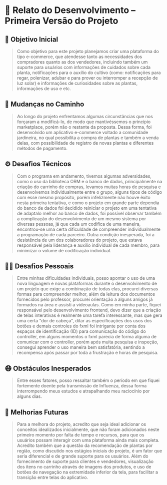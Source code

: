  # 🌿 Relato do Desenvolvimento – Primeira Versão do Projeto

## 🎯 Objetivo Inicial

> Como objetivo para este projeto planejamos criar uma plataforma do tipo e-commerce, que atendesse tanto as necessidades dos compradores quanto as dos vendedores, incluindo também um suporte para usuários com informações de cuidados sobre cada planta, notificações para o auxílio do cultivo (como: notificações para regar, polenizar, adubar e para prover ou interromper a recepção de luz solar) e informações de curiosidades sobre as plantas, informações de uso e etc.

## 🔄 Mudanças no Caminho

> Ao longo do projeto enfrentamos algumas circunstâncias que nos forçaram a modificá-lo, de modo que mantivéssemos o princípio marketplace, porém não o restante da proposta. Dessa forma, foi desenvolvido um aplicativo e-commerce voltado a comunidade jardineira, no qual possibilita a compra de plantas e também a venda delas, com possibilidade de registro de novas plantas e diferentes métodos de pagamento.

## ⚙️ Desafios Técnicos

> Com o programa em andamento, tivemos algumas adversidades, como o uso da biblioteca ORM e o banco de dados, principalmente na criação do carrinho de compras, levamos muitas horas de pesquisa e desenvolvemos individualmente entre o grupo, alguns tipos de código com esse mesmo propósito, porém infelizmente não houve êxito nesta primeira tentativa, e como o projeto em grande parte dependia do banco de dados foi decidido reiniciar o projeto em uma tentativa de adaptalo melhor ao banco de dados, foi possível observar também a complicação do desenvolvimento de um mesmo sistema por diversas pessoas, já que cada um codifica de uma maneira, encontrou-se uma certa dificuldade de compreender individualmente a programação de cada parceiro. Outra condição inesperada, foi a desistência de um dos colaboradores do projeto, que estava responsável pela liderança e auxílio individual de cada membro, para minimizar o volume de codificação individual.

## 👩‍💻 Desafios Pessoais

> Entre minhas dificuldades individuais, posso apontar o uso de uma nova linguagem e novas plataformas durante o desenvolvimento de um projeto que exige a combinação de todas elas, procurei diversas formas para compreender melhor, além da leitura dos documentos fornecidos pelo professor, procurei orientação a alguns amigos já formados na área e assisti a videoaulas. Como em minha parte, fiquei responsável pelo desenvolvimento frontend, devo dizer que a criação de telas interativas é realmente uma tarefa interessante, mas que gera uma certa "dor de cabeça", ditar as especificações dos usos dos botões e demais controles do fxml foi intrigante por conta dos espaços de identificação (ID) para comunicação do código do controller, em alguns momentos o fxml parecia de forma alguma de comunicar com o controller, porém após muita pesquisa e inspeção, consegui aprender o uso maneira bem satisfatória, sentindo a recompensa após passar por toda a frustração e horas de pesquisa.

## 😷 Obstáculos Inesperados

> Entre esses fatores, posso ressaltar também o período em que fiquei fortemente doente pela transmissão de Influenza, dessa forma interrompendo meus estudos e atrapalhando meu raciocínio por alguns dias.

## 🚀 Melhorias Futuras

> Para a melhora do projeto, acredito que seja ideal adicionar os conceitos idealizados inicialmente, que não foram adicionados neste primeiro momento por falta de tempo e recursos, para que os usuários possam interagir com uma plataforma ainda mais completa. Acredito também que a questão da recomendação de plantas por região, como discutido nos estágios iniciais do projeto, é um fator que seria diferencial e de grande suporte para os usuários. Além do fornecimento de suporte para clientes e vendedores, visualização dos itens no carrinho através de imagens dos produtos, e uso de botões de navegação na extremidade inferior da tela, para facilitar a transição entre telas do aplicativo.
